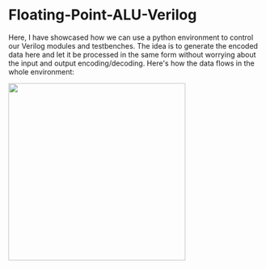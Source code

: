 # Floating-Point-ALU-Verilog
Here, I have showcased how we can use a python environment to control our Verilog modules and testbenches. The idea is to generate the encoded data here and let it be processed in the same form without worrying about the input and output encoding/decoding.
Here's how the data flows in the whole environment:

<img src="https://github.com/DH-Makwana/Floating-Point-ALU-Verilog/assets/107695582/acc41e63-a489-4a65-bfe4-f8ca767555f4" width="350">
